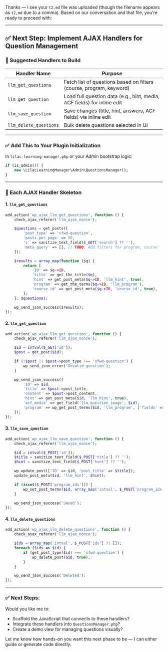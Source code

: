 Thanks — I see your `t2.md` file was uploaded (though the filename appears as `t2,md` due to a comma). Based on our conversation and that file, you're ready to proceed with:

---

## ✅ Next Step: Implement AJAX Handlers for Question Management

### 🔧 Suggested Handlers to Build

| Handler Name           | Purpose                                                                 |
| ---------------------- | ----------------------------------------------------------------------- |
| `llm_get_questions`    | Fetch list of questions based on filters (course, program, keyword)     |
| `llm_get_question`     | Load full question data (e.g., hint, media, ACF fields) for inline edit |
| `llm_save_question`    | Save changes (title, hint, answers, ACF fields) via inline edit         |
| `llm_delete_questions` | Bulk delete questions selected in UI                                    |

---

### ✅ Add This to Your Plugin Initialization

In `lilac-learning-manager.php` or your Admin bootstrap logic:

```php
if (is_admin()) {
    new \LilacLearningManager\Admin\QuestionsManager();
}
```

---

### 🧩 Each AJAX Handler Skeleton

#### 1. `llm_get_questions`

```php
add_action('wp_ajax_llm_get_questions', function () {
    check_ajax_referer('llm_ajax_nonce');

    $questions = get_posts([
        'post_type' => 'sfwd-question',
        'posts_per_page' => 50,
        's' => sanitize_text_field($_GET['search'] ?? ''),
        'meta_query' => [], // TODO: Add filters for program, course
    ]);

    $results = array_map(function ($q) {
        return [
            'ID' => $q->ID,
            'title' => get_the_title($q),
            'hint' => get_post_meta($q->ID, 'llm_hint', true),
            'program' => get_the_terms($q->ID, 'llm_program'),
            'course_id' => get_post_meta($q->ID, 'course_id', true),
        ];
    }, $questions);

    wp_send_json_success($results);
});
```

#### 2. `llm_get_question`

```php
add_action('wp_ajax_llm_get_question', function () {
    check_ajax_referer('llm_ajax_nonce');

    $id = intval($_GET['id']);
    $post = get_post($id);

    if (!$post || $post->post_type !== 'sfwd-question') {
        wp_send_json_error('Invalid question');
    }

    wp_send_json_success([
        'ID' => $id,
        'title' => $post->post_title,
        'content' => $post->post_content,
        'hint' => get_post_meta($id, 'llm_hint', true),
        'acf_media' => get_field('llm_question_image', $id),
        'program' => wp_get_post_terms($id, 'llm_program', ['fields' => 'ids']),
    ]);
});
```

#### 3. `llm_save_question`

```php
add_action('wp_ajax_llm_save_question', function () {
    check_ajax_referer('llm_ajax_nonce');

    $id = intval($_POST['id']);
    $title = sanitize_text_field($_POST['title'] ?? '');
    $hint = sanitize_text_field($_POST['hint'] ?? '');

    wp_update_post(['ID' => $id, 'post_title' => $title]);
    update_post_meta($id, 'llm_hint', $hint);

    if (isset($_POST['program_ids'])) {
        wp_set_post_terms($id, array_map('intval', $_POST['program_ids']), 'llm_program');
    }

    wp_send_json_success('Saved');
});
```

#### 4. `llm_delete_questions`

```php
add_action('wp_ajax_llm_delete_questions', function () {
    check_ajax_referer('llm_ajax_nonce');

    $ids = array_map('intval', $_POST['ids'] ?? []);
    foreach ($ids as $id) {
        if (get_post_type($id) === 'sfwd-question') {
            wp_delete_post($id, true);
        }
    }

    wp_send_json_success('Deleted');
});
```

---

### ✅ Next Steps:

Would you like me to:

* Scaffold the JavaScript that connects to these handlers?
* Integrate these handlers into `QuestionsManager.php`?
* Create a demo view for managing questions visually?

Let me know how hands-on you want this next phase to be — I can either guide or generate code directly.
